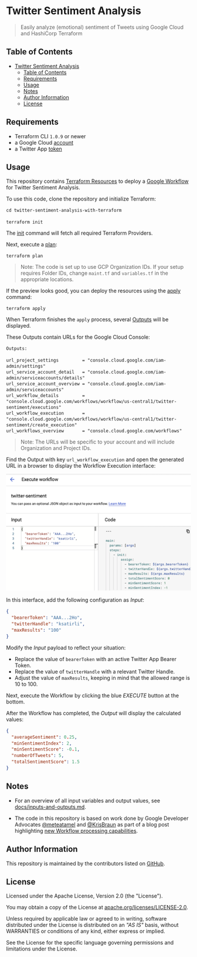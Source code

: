 # Twitter Sentiment Analysis

> Easily analyze (emotional) sentiment of Tweets using Google Cloud and HashiCorp Terraform

## Table of Contents

- [Twitter Sentiment Analysis](#twitter-sentiment-analysis)
  - [Table of Contents](#table-of-contents)
  - [Requirements](#requirements)
  - [Usage](#usage)
  - [Notes](#notes)
  - [Author Information](#author-information)
  - [License](#license)

## Requirements

* Terraform CLI `1.0.9` or newer
* a Google Cloud [account](https://cloud.google.com/gcp)
* a Twitter  App [token](https://developer.twitter.com/en/portal/projects-and-apps)

## Usage

This repository contains [Terraform Resources](https://www.terraform.io) to deploy a [Google Workflow](https://cloud.google.com/workflows) for Twitter Sentiment Analysis.

To use this code, clone the repository and initialize Terraform:

```shell
cd twitter-sentiment-analysis-with-terraform

terraform init
```

The [init](https://www.terraform.io/docs/cli/commands/init.html) command will fetch all required Terraform Providers.

Next, execute a [plan](https://www.terraform.io/docs/cli/commands/plan.html):

```shell
terraform plan
```

> Note: The code is set up to use GCP Organization IDs. If your setup requires Folder IDs, change `maint.tf` and `variables.tf` in the appropriate locations.

If the preview looks good, you can deploy the resources using the [apply](https://www.terraform.io/docs/cli/commands/apply.html) command:

```shell
terraform apply
```

When Terraform finishes the `apply` process, several [Outputs](https://www.terraform.io/docs/language/values/outputs.html) will be displayed.

These Outputs contain URLs for the Google Cloud Console:

```shell
Outputs:

url_project_settings         = "console.cloud.google.com/iam-admin/settings"
url_service_account_detail   = "console.cloud.google.com/iam-admin/serviceaccounts/details"
url_service_account_overview = "console.cloud.google.com/iam-admin/serviceaccounts"
url_workflow_details         = "console.cloud.google.com/workflows/workflow/us-central1/twitter-sentiment/executions"
url_workflow_execution       = "console.cloud.google.com/workflows/workflow/us-central1/twitter-sentiment/create_execution"
url_workflows_overview       = "console.cloud.google.com/workflows"
```

> Note: The URLs will be specific to your account and will include Organization and Project IDs.

Find the Output with key `url_workflow_execution` and open the generated URL in a browser to display the Workflow Execution interface:

![Execute Google Workflow](docs/images/execute-workflow.png)

In this interface, add the following configuration as _Input_:

```json
{
  "bearerToken": "AAA...2Ho",
  "twitterHandle": "ksatirli",
  "maxResults": "100"
}
```

Modify the _Input_ payload to reflect your situation:

* Replace the value of `bearerToken` with an active Twitter App Bearer Token.
* Replace the value of `twitterHandle` with a relevant Twitter Handle.
* Adjust the value of `maxResults`, keeping in mind that the allowed range is 10 to 100.

Next, execute the Workflow by clicking the blue _EXECUTE_ button at the bottom.

After the Workflow has completed, the _Output_ will display the calculated values:

```json
{
  "averageSentiment": 0.25,
  "minSentimentIndex": 2,
  "minSentimentScore": -0.1,
  "numberOfTweets": 5,
  "totalSentimentScore": 1.5
}
```

## Notes

* For an overview of all input variables and output values, see [docs/inputs-and-outputs.md](./docs/inputs-and-outputs.md).

* The code in this repository is based on work done by Google Developer Advocates [@meteatamel](https://github.com/meteatamel) and [@KrisBraun](https://github.com/KrisBraun)
as part of a blog post highlighting [new Workflow processing capabilities](https://cloud.google.com/blog/topics/developers-practitioners/analyzing-twitter-sentiment-new-workflows-processing-capabilities).

## Author Information

This repository is maintained by the contributors listed on [GitHub](https://github.com/ksatirli/twitter-sentiment-analysis-with-terraform/graphs/contributors).

## License

Licensed under the Apache License, Version 2.0 (the "License").

You may obtain a copy of the License at [apache.org/licenses/LICENSE-2.0](http://www.apache.org/licenses/LICENSE-2.0).

Unless required by applicable law or agreed to in writing, software distributed under the License is distributed on an _"AS IS"_ basis, without WARRANTIES or conditions of any kind, either express or implied.

See the License for the specific language governing permissions and limitations under the License.
